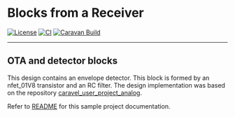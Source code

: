 # Blocks from a Receiver

[![License](https://img.shields.io/badge/License-Apache%202.0-blue.svg)](https://opensource.org/licenses/Apache-2.0) [![CI](https://github.com/efabless/caravel_user_project_analog/actions/workflows/user_project_ci.yml/badge.svg)](https://github.com/efabless/caravel_user_project_analog/actions/workflows/user_project_ci.yml) [![Caravan Build](https://github.com/efabless/caravel_user_project_analog/actions/workflows/caravan_build.yml/badge.svg)](https://github.com/efabless/caravel_user_project_analog/actions/workflows/caravan_build.yml)

---


## OTA and detector blocks
 This design contains an envelope detector. This block is formed by an nfet_01V8 transistor and an RC filter. 
 The design implementation was based on the repository [caravel_user_project_analog](https://github.com/efabless/caravel_user_project_analog.git). 




Refer to [README](docs/source/index.rst) for this sample project documentation. 
